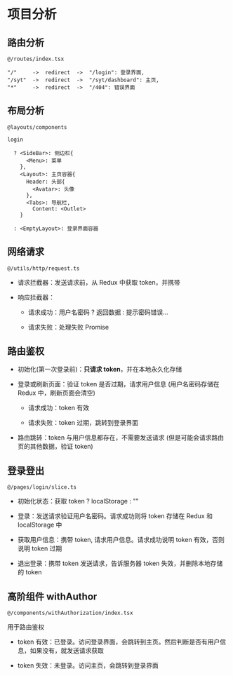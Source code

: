 # 项目分析

## 路由分析

`@/routes/index.tsx`

```
"/"     ->  redirect  ->  "/login": 登录界面,
"/syt"  ->  redirect  ->  "/syt/dashboard": 主页,
"*"     ->  redirect  ->  "/404": 错误界面
```

## 布局分析

`@layouts/components`

```
login

  ? <SideBar>: 侧边栏{
      <Menu>: 菜单
    },
    <Layout>: 主页容器{
      Header: 头部{
        <Avatar>: 头像
      },
      <Tabs>: 导航栏,
        Content: <Outlet>
    }

  : <EmptyLayout>: 登录界面容器
```

## 网络请求

`@/utils/http/request.ts`

- 请求拦截器：发送请求前，从 Redux 中获取 token，并携带

- 响应拦截器：

    - 请求成功：用户名密码 ? 返回数据 : 提示密码错误...

    - 请求失败：处理失败 Promise

## 路由鉴权

- 初始化(第一次登录前)：**只请求 token**，并在本地永久化存储

- 登录或刷新页面：验证 token 是否过期，请求用户信息 (用户名密码存储在 Redux 中，刷新页面会清空)

    - 请求成功：token 有效

    - 请求失败：token 过期，跳转到登录界面

- 路由跳转：token 与用户信息都存在，不需要发送请求 (但是可能会请求路由页的其他数据，验证 token)

## 登录登出

`@/pages/login/slice.ts`

- 初始化状态：获取 token ? localStorage : ""

- 登录：发送请求验证用户名密码。请求成功则将 token 存储在 Redux 和 localStorage 中

- 获取用户信息：携带 token, 请求用户信息。请求成功说明 token 有效，否则说明 token 过期

- 退出登录：携带 token 发送请求，告诉服务器 token 失效，并删除本地存储的 token

## 高阶组件 withAuthor

`@/components/withAuthorization/index.tsx`

用于路由鉴权

- token 有效：已登录。访问登录界面，会跳转到主页。然后判断是否有用户信息，如果没有，就发送请求获取

- token 失效：未登录。访问主页，会跳转到登录界面
